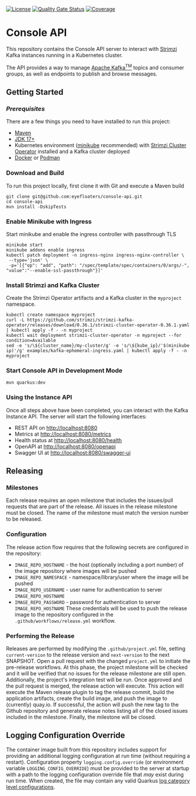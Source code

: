 [![License](https://img.shields.io/badge/license-Apache--2.0-blue.svg)](http://www.apache.org/licenses/LICENSE-2.0) [![Quality Gate Status](https://sonarcloud.io/api/project_badges/measure?project=eyefloaters_console-api&metric=alert_status)](https://sonarcloud.io/summary/new_code?id=eyefloaters_console-api) [![Coverage](https://sonarcloud.io/api/project_badges/measure?project=eyefloaters_console-api&metric=coverage)](https://sonarcloud.io/summary/new_code?id=eyefloaters_console-api)

# Console API

This repository contains the Console API server to interact with [Strimzi](https://strimzi.io) Kafka instances running
in a Kubernetes cluster.

The API provides a way to manage [Apache Kafka<sup>TM</sup>](https://kafka.apache.org/) topics and consumer groups, as
well as endpoints to publish and browse messages.

## Getting Started

### _Prerequisites_

There are a few things you need to have installed to run this project:

- [Maven](https://maven.apache.org/)
- [JDK 17+](https://openjdk.java.net/projects/jdk/17/)
- Kubernetes environment ([minikube](https://minikube.sigs.k8s.io/) recommended) with [Strimzi Cluster Operator](https://strimzi.io) installed and a Kafka cluster deployed
- [Docker](https://www.docker.com/) or [Podman](https://podman.io)

### Download and Build

To run this project locally, first clone it with Git and execute a Maven build

```shell
git clone git@github.com:eyefloaters/console-api.git
cd console-api
mvn install -DskipTests
```

### Enable Minikube with Ingress

Start minikube and enable the ingress controller with passthrough TLS

```shell
minikube start
minikube addons enable ingress
kubectl patch deployment -n ingress-nginx ingress-nginx-controller \
 --type='json' \
 -p='[{"op": "add", "path": "/spec/template/spec/containers/0/args/-", "value":"--enable-ssl-passthrough"}]'
```

### Install Strimzi and Kafka Cluster

Create the Strimzi Operator artifacts and a Kafka cluster in the `myproject` namespace.

```shell
kubectl create namespace myproject
curl -L https://github.com/strimzi/strimzi-kafka-operator/releases/download/0.36.1/strimzi-cluster-operator-0.36.1.yaml | kubectl apply -f - -n myproject
kubectl wait deployment strimzi-cluster-operator -n myproject --for condition=Available
sed -e 's/\${cluster_name}/my-cluster/g' -e 's/\${kube_ip}/'$(minikube ip)'/g' examples/kafka-ephemeral-ingress.yaml | kubectl apply -f - -n myproject
```

### Start Console API in Development Mode

```shell
mvn quarkus:dev
```

### Using the Instance API

Once all steps above have been completed, you can interact with the Kafka Instance API. The server will start the following interfaces:
- REST API on [http://localhost:8080](http://localhost:8080)
- Metrics at [http://localhost:8080/metrics](http://localhost:8080/metrics)
- Health status at [http://localhost:8080/health](http://localhost:8080/health)
- OpenAPI at [http://localhost:8080/openapi](http://localhost:8080/openapi?format=json)
- Swagger UI at [http://localhost:8080/swagger-ui](http://localhost:8080/swagger-ui)

## Releasing

### Milestones
Each release requires an open milestone that includes the issues/pull requests that are part of the release. All issues in the release milestone must be closed. The name of the milestone must match the version number to be released.

### Configuration
The release action flow requires that the following secrets are configured in the repository:
* `IMAGE_REPO_HOSTNAME` - the host (optionally including a port number) of the image repository where images will be pushed
* `IMAGE_REPO_NAMESPACE` - namespace/library/user where the image will be pushed
* `IMAGE_REPO_USERNAME` - user name for authentication to server `IMAGE_REPO_HOSTNAME`
* `IMAGE_REPO_PASSWORD` - password for authentication to server `IMAGE_REPO_HOSTNAME`
These credentials will be used to push the release image to the repository configured in the `.github/workflows/release.yml` workflow.

### Performing the Release
Releases are performed by modifying the `.github/project.yml` file, setting `current-version` to the release version and `next-version` to the next SNAPSHOT. Open a pull request with the changed `project.yml` to initiate the pre-release workflows. At this phase, the project milestone will be checked and it will be verified that no issues for the release milestone are still open. Additionally, the project's integration test will be run.
Once approved and the pull request is merged, the release action will execute. This action will execute the Maven release plugin to tag the release commit, build the application artifacts, create the build image, and push the image to (currently) quay.io. If successful, the action will push the new tag to the Github repository and generate release notes listing all of the closed issues included in the milestone. Finally, the milestone will be closed.

## Logging Configuration Override
The container image built from this repository includes support for providing an additional logging configuration at run time (without requiring a restart).
Configuration property `logging.config.override` (or environment variable `LOGGING_CONFIG_OVERRIDE`) must be provided to the server at startup with a path to
the logging configuration override file that _may_ exist during run time. When created, the file may contain any valid Quarkus [log category level configurations](https://quarkus.io/guides/logging#logging-categories).
